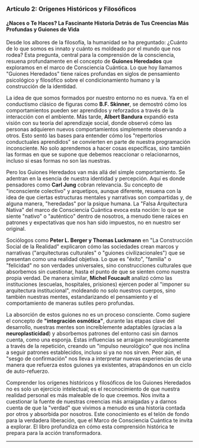 ### **Artículo 2: Orígenes Históricos y Filosóficos**
#### **¿Naces o Te Haces? La Fascinante Historia Detrás de Tus Creencias Más Profundas y Guiones de Vida**

Desde los albores de la filosofía, la humanidad se ha preguntado: ¿Cuánto de lo que somos es innato y cuánto es moldeado por el mundo que nos rodea? Esta pregunta, central para la comprensión de la consciencia, resuena profundamente en el concepto de **Guiones Heredados** que exploramos en el marco de Consciencia Cuántica. Lo que hoy llamamos "Guiones Heredados" tiene raíces profundas en siglos de pensamiento psicológico y filosófico sobre el condicionamiento humano y la construcción de la identidad.

La idea de que somos formados por nuestro entorno no es nueva. Ya en el conductismo clásico de figuras como **B.F. Skinner**, se demostró cómo los comportamientos pueden ser aprendidos y reforzados a través de la interacción con el ambiente. Más tarde, **Albert Bandura** expandió esta visión con su teoría del aprendizaje social, donde observó cómo las personas adquieren nuevos comportamientos simplemente observando a otros. Esto sentó las bases para entender cómo los "repertorios conductuales aprendidos" se convierten en parte de nuestra programación inconsciente. No solo aprendemos a hacer cosas específicas, sino también las formas en que se supone que debemos reaccionar o relacionarnos, incluso si esas formas no son las nuestras.

Pero los Guiones Heredados van más allá del simple comportamiento. Se adentran en la esencia de nuestra identidad y percepción. Aquí es donde pensadores como **Carl Jung** cobran relevancia. Su concepto de "inconsciente colectivo" y arquetipos, aunque diferente, resuena con la idea de que ciertas estructuras mentales y narrativas son compartidas y, de alguna manera, "heredadas" por la psique humana. La "Falsa Arquitectura Nativa" del marco de Consciencia Cuántica evoca esta noción: lo que se siente "nativo" o "auténtico" dentro de nosotros, a menudo tiene raíces en patrones y expectativas que nos han sido impuestos, no en nuestro ser original.

Sociólogos como **Peter L. Berger y Thomas Luckmann** en "La Construcción Social de la Realidad" explicaron cómo las sociedades crean marcos y narrativas ("arquitecturas culturales" o "guiones civilizacionales") que se presentan como una realidad objetiva. Lo que es "éxito", "familia" o "felicidad" no son verdades universales, sino construcciones culturales que absorbemos sin cuestionar, hasta el punto de que se sienten como nuestra propia verdad. De manera similar, **Michel Foucault** analizó cómo las instituciones (escuelas, hospitales, prisiones) ejercen poder al "imponer su arquitectura institucional", moldeando no solo nuestros cuerpos, sino también nuestras mentes, estandarizando el pensamiento y el comportamiento de maneras sutiles pero profundas.

La absorción de estos guiones no es un proceso consciente. Como sugiere el concepto de **"integración osmótica"**, durante las etapas clave del desarrollo, nuestras mentes son increíblemente adaptables (gracias a la **neuroplasticidad**) y absorbemos patrones del entorno casi sin darnos cuenta, como una esponja. Estas influencias se arraigan neurológicamente a través de la repetición, creando un "impulso neurológico" que nos inclina a seguir patrones establecidos, incluso si ya no nos sirven. Peor aún, el "sesgo de confirmación" nos lleva a interpretar nuevas experiencias de una manera que refuerza estos guiones ya existentes, atrapándonos en un ciclo de auto-refuerzo.

Comprender los orígenes históricos y filosóficos de los Guiones Heredados no es solo un ejercicio intelectual; es el reconocimiento de que nuestra realidad personal es más maleable de lo que creemos. Nos invita a cuestionar la fuente de nuestras creencias más arraigadas y a darnos cuenta de que la "verdad" que vivimos a menudo es una historia contada por otros y absorbida por nosotros. Este conocimiento es el telón de fondo para la verdadera liberación, que el Marco de Consciencia Cuántica te invita a explorar. El libro profundiza en cómo esta comprensión histórica te prepara para la acción transformadora.

---